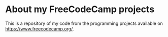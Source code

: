 About my FreeCodeCamp projects
====

This is a repository of my code from the programming projects available on https://www.freecodecamp.org/.